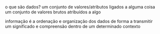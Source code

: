 o que são dados?
um conjunto de  valores/atributos ligados a alguma coisa
um conjunto de  valores brutos atribuídos a algo 

informação é a ordenação e organização dos dados de forma a transmitir um significado e compreensão dentro de um determinado contexto




